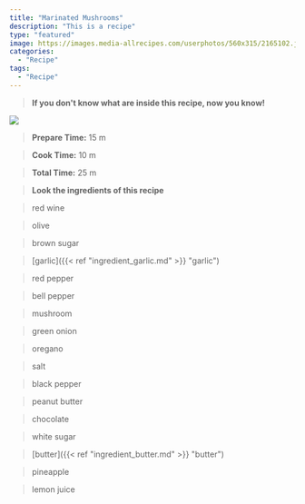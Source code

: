 ```yaml
---
title: "Marinated Mushrooms"
description: "This is a recipe"
type: "featured"
image: https://images.media-allrecipes.com/userphotos/560x315/2165102.jpg
categories: 
  - "Recipe"
tags: 
  - "Recipe"
---
```



>**If you don't know what are inside this recipe, now you know!**

![](../images/Recipes-Banner.jpg)
> **Prepare Time:** 15 m


> **Cook Time:** 10 m


> **Total Time:** 25 m

> **Look the ingredients of this recipe**

> red wine

> olive

> brown sugar

> [garlic]({{< ref "ingredient_garlic.md" >}} "garlic")

> red pepper

> bell pepper

> mushroom

> green onion

> oregano

> salt

> black pepper

> peanut butter

> chocolate

> white sugar

> [butter]({{< ref "ingredient_butter.md" >}} "butter")

> pineapple

> lemon juice

